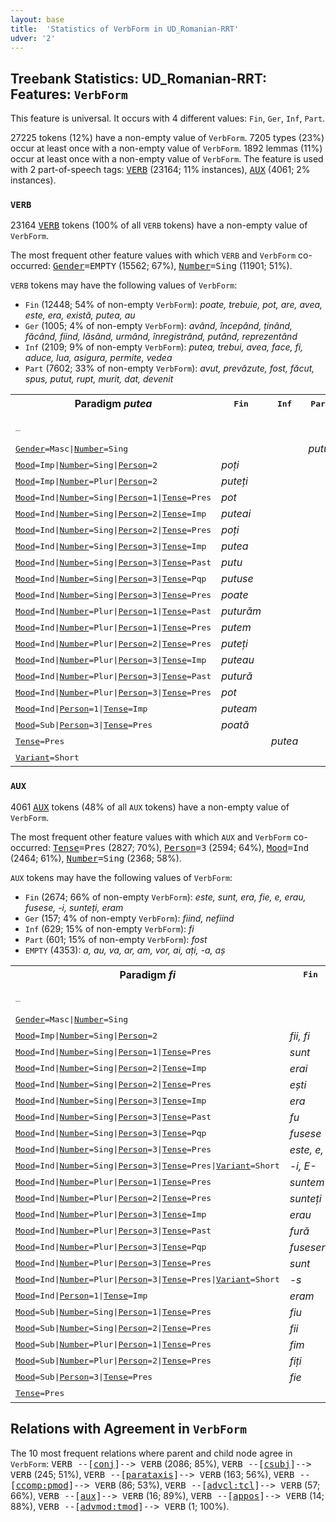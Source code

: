 ```yaml
---
layout: base
title:  'Statistics of VerbForm in UD_Romanian-RRT'
udver: '2'
---
```


## Treebank Statistics: UD_Romanian-RRT: Features: `VerbForm`

This feature is universal.
It occurs with 4 different values: `Fin`, `Ger`, `Inf`, `Part`.

27225 tokens (12%) have a non-empty value of `VerbForm`.
7205 types (23%) occur at least once with a non-empty value of `VerbForm`.
1892 lemmas (11%) occur at least once with a non-empty value of `VerbForm`.
The feature is used with 2 part-of-speech tags: <tt><a href="ro_rrt-pos-VERB.html">VERB</a></tt> (23164; 11% instances), <tt><a href="ro_rrt-pos-AUX.html">AUX</a></tt> (4061; 2% instances).

### `VERB`

23164 <tt><a href="ro_rrt-pos-VERB.html">VERB</a></tt> tokens (100% of all `VERB` tokens) have a non-empty value of `VerbForm`.

The most frequent other feature values with which `VERB` and `VerbForm` co-occurred: <tt><a href="ro_rrt-feat-Gender.html">Gender</a></tt><tt>=EMPTY</tt> (15562; 67%), <tt><a href="ro_rrt-feat-Number.html">Number</a></tt><tt>=Sing</tt> (11901; 51%).

`VERB` tokens may have the following values of `VerbForm`:

* `Fin` (12448; 54% of non-empty `VerbForm`): <em>poate, trebuie, pot, are, avea, este, era, există, putea, au</em>
* `Ger` (1005; 4% of non-empty `VerbForm`): <em>având, începând, ținând, făcând, fiind, lăsând, urmând, înregistrând, putând, reprezentând</em>
* `Inf` (2109; 9% of non-empty `VerbForm`): <em>putea, trebui, avea, face, fi, aduce, lua, asigura, permite, vedea</em>
* `Part` (7602; 33% of non-empty `VerbForm`): <em>avut, prevăzute, fost, făcut, spus, putut, rupt, murit, dat, devenit</em>

<table>
  <tr><th>Paradigm <i>putea</i></th><th><tt>Fin</tt></th><th><tt>Inf</tt></th><th><tt>Part</tt></th><th><tt>Ger</tt></th></tr>
  <tr><td><tt>_</tt></td><td></td><td></td><td></td><td><em>putând, neputând</em></td></tr>
  <tr><td><tt><tt><a href="ro_rrt-feat-Gender.html">Gender</a></tt><tt>=Masc</tt>|<tt><a href="ro_rrt-feat-Number.html">Number</a></tt><tt>=Sing</tt></tt></td><td></td><td></td><td><em>putut</em></td><td></td></tr>
  <tr><td><tt><tt><a href="ro_rrt-feat-Mood.html">Mood</a></tt><tt>=Imp</tt>|<tt><a href="ro_rrt-feat-Number.html">Number</a></tt><tt>=Sing</tt>|<tt><a href="ro_rrt-feat-Person.html">Person</a></tt><tt>=2</tt></tt></td><td><em>poți</em></td><td></td><td></td><td></td></tr>
  <tr><td><tt><tt><a href="ro_rrt-feat-Mood.html">Mood</a></tt><tt>=Imp</tt>|<tt><a href="ro_rrt-feat-Number.html">Number</a></tt><tt>=Plur</tt>|<tt><a href="ro_rrt-feat-Person.html">Person</a></tt><tt>=2</tt></tt></td><td><em>puteți</em></td><td></td><td></td><td></td></tr>
  <tr><td><tt><tt><a href="ro_rrt-feat-Mood.html">Mood</a></tt><tt>=Ind</tt>|<tt><a href="ro_rrt-feat-Number.html">Number</a></tt><tt>=Sing</tt>|<tt><a href="ro_rrt-feat-Person.html">Person</a></tt><tt>=1</tt>|<tt><a href="ro_rrt-feat-Tense.html">Tense</a></tt><tt>=Pres</tt></tt></td><td><em>pot</em></td><td></td><td></td><td></td></tr>
  <tr><td><tt><tt><a href="ro_rrt-feat-Mood.html">Mood</a></tt><tt>=Ind</tt>|<tt><a href="ro_rrt-feat-Number.html">Number</a></tt><tt>=Sing</tt>|<tt><a href="ro_rrt-feat-Person.html">Person</a></tt><tt>=2</tt>|<tt><a href="ro_rrt-feat-Tense.html">Tense</a></tt><tt>=Imp</tt></tt></td><td><em>puteai</em></td><td></td><td></td><td></td></tr>
  <tr><td><tt><tt><a href="ro_rrt-feat-Mood.html">Mood</a></tt><tt>=Ind</tt>|<tt><a href="ro_rrt-feat-Number.html">Number</a></tt><tt>=Sing</tt>|<tt><a href="ro_rrt-feat-Person.html">Person</a></tt><tt>=2</tt>|<tt><a href="ro_rrt-feat-Tense.html">Tense</a></tt><tt>=Pres</tt></tt></td><td><em>poți</em></td><td></td><td></td><td></td></tr>
  <tr><td><tt><tt><a href="ro_rrt-feat-Mood.html">Mood</a></tt><tt>=Ind</tt>|<tt><a href="ro_rrt-feat-Number.html">Number</a></tt><tt>=Sing</tt>|<tt><a href="ro_rrt-feat-Person.html">Person</a></tt><tt>=3</tt>|<tt><a href="ro_rrt-feat-Tense.html">Tense</a></tt><tt>=Imp</tt></tt></td><td><em>putea</em></td><td></td><td></td><td></td></tr>
  <tr><td><tt><tt><a href="ro_rrt-feat-Mood.html">Mood</a></tt><tt>=Ind</tt>|<tt><a href="ro_rrt-feat-Number.html">Number</a></tt><tt>=Sing</tt>|<tt><a href="ro_rrt-feat-Person.html">Person</a></tt><tt>=3</tt>|<tt><a href="ro_rrt-feat-Tense.html">Tense</a></tt><tt>=Past</tt></tt></td><td><em>putu</em></td><td></td><td></td><td></td></tr>
  <tr><td><tt><tt><a href="ro_rrt-feat-Mood.html">Mood</a></tt><tt>=Ind</tt>|<tt><a href="ro_rrt-feat-Number.html">Number</a></tt><tt>=Sing</tt>|<tt><a href="ro_rrt-feat-Person.html">Person</a></tt><tt>=3</tt>|<tt><a href="ro_rrt-feat-Tense.html">Tense</a></tt><tt>=Pqp</tt></tt></td><td><em>putuse</em></td><td></td><td></td><td></td></tr>
  <tr><td><tt><tt><a href="ro_rrt-feat-Mood.html">Mood</a></tt><tt>=Ind</tt>|<tt><a href="ro_rrt-feat-Number.html">Number</a></tt><tt>=Sing</tt>|<tt><a href="ro_rrt-feat-Person.html">Person</a></tt><tt>=3</tt>|<tt><a href="ro_rrt-feat-Tense.html">Tense</a></tt><tt>=Pres</tt></tt></td><td><em>poate</em></td><td></td><td></td><td></td></tr>
  <tr><td><tt><tt><a href="ro_rrt-feat-Mood.html">Mood</a></tt><tt>=Ind</tt>|<tt><a href="ro_rrt-feat-Number.html">Number</a></tt><tt>=Plur</tt>|<tt><a href="ro_rrt-feat-Person.html">Person</a></tt><tt>=1</tt>|<tt><a href="ro_rrt-feat-Tense.html">Tense</a></tt><tt>=Past</tt></tt></td><td><em>puturăm</em></td><td></td><td></td><td></td></tr>
  <tr><td><tt><tt><a href="ro_rrt-feat-Mood.html">Mood</a></tt><tt>=Ind</tt>|<tt><a href="ro_rrt-feat-Number.html">Number</a></tt><tt>=Plur</tt>|<tt><a href="ro_rrt-feat-Person.html">Person</a></tt><tt>=1</tt>|<tt><a href="ro_rrt-feat-Tense.html">Tense</a></tt><tt>=Pres</tt></tt></td><td><em>putem</em></td><td></td><td></td><td></td></tr>
  <tr><td><tt><tt><a href="ro_rrt-feat-Mood.html">Mood</a></tt><tt>=Ind</tt>|<tt><a href="ro_rrt-feat-Number.html">Number</a></tt><tt>=Plur</tt>|<tt><a href="ro_rrt-feat-Person.html">Person</a></tt><tt>=2</tt>|<tt><a href="ro_rrt-feat-Tense.html">Tense</a></tt><tt>=Pres</tt></tt></td><td><em>puteți</em></td><td></td><td></td><td></td></tr>
  <tr><td><tt><tt><a href="ro_rrt-feat-Mood.html">Mood</a></tt><tt>=Ind</tt>|<tt><a href="ro_rrt-feat-Number.html">Number</a></tt><tt>=Plur</tt>|<tt><a href="ro_rrt-feat-Person.html">Person</a></tt><tt>=3</tt>|<tt><a href="ro_rrt-feat-Tense.html">Tense</a></tt><tt>=Imp</tt></tt></td><td><em>puteau</em></td><td></td><td></td><td></td></tr>
  <tr><td><tt><tt><a href="ro_rrt-feat-Mood.html">Mood</a></tt><tt>=Ind</tt>|<tt><a href="ro_rrt-feat-Number.html">Number</a></tt><tt>=Plur</tt>|<tt><a href="ro_rrt-feat-Person.html">Person</a></tt><tt>=3</tt>|<tt><a href="ro_rrt-feat-Tense.html">Tense</a></tt><tt>=Past</tt></tt></td><td><em>putură</em></td><td></td><td></td><td></td></tr>
  <tr><td><tt><tt><a href="ro_rrt-feat-Mood.html">Mood</a></tt><tt>=Ind</tt>|<tt><a href="ro_rrt-feat-Number.html">Number</a></tt><tt>=Plur</tt>|<tt><a href="ro_rrt-feat-Person.html">Person</a></tt><tt>=3</tt>|<tt><a href="ro_rrt-feat-Tense.html">Tense</a></tt><tt>=Pres</tt></tt></td><td><em>pot</em></td><td></td><td></td><td></td></tr>
  <tr><td><tt><tt><a href="ro_rrt-feat-Mood.html">Mood</a></tt><tt>=Ind</tt>|<tt><a href="ro_rrt-feat-Person.html">Person</a></tt><tt>=1</tt>|<tt><a href="ro_rrt-feat-Tense.html">Tense</a></tt><tt>=Imp</tt></tt></td><td><em>puteam</em></td><td></td><td></td><td></td></tr>
  <tr><td><tt><tt><a href="ro_rrt-feat-Mood.html">Mood</a></tt><tt>=Sub</tt>|<tt><a href="ro_rrt-feat-Person.html">Person</a></tt><tt>=3</tt>|<tt><a href="ro_rrt-feat-Tense.html">Tense</a></tt><tt>=Pres</tt></tt></td><td><em>poată</em></td><td></td><td></td><td></td></tr>
  <tr><td><tt><tt><a href="ro_rrt-feat-Tense.html">Tense</a></tt><tt>=Pres</tt></tt></td><td></td><td><em>putea</em></td><td></td><td></td></tr>
  <tr><td><tt><tt><a href="ro_rrt-feat-Variant.html">Variant</a></tt><tt>=Short</tt></tt></td><td></td><td></td><td></td><td><em>neputându</em></td></tr>
</table>

### `AUX`

4061 <tt><a href="ro_rrt-pos-AUX.html">AUX</a></tt> tokens (48% of all `AUX` tokens) have a non-empty value of `VerbForm`.

The most frequent other feature values with which `AUX` and `VerbForm` co-occurred: <tt><a href="ro_rrt-feat-Tense.html">Tense</a></tt><tt>=Pres</tt> (2827; 70%), <tt><a href="ro_rrt-feat-Person.html">Person</a></tt><tt>=3</tt> (2594; 64%), <tt><a href="ro_rrt-feat-Mood.html">Mood</a></tt><tt>=Ind</tt> (2464; 61%), <tt><a href="ro_rrt-feat-Number.html">Number</a></tt><tt>=Sing</tt> (2368; 58%).

`AUX` tokens may have the following values of `VerbForm`:

* `Fin` (2674; 66% of non-empty `VerbForm`): <em>este, sunt, era, fie, e, erau, fusese, -i, sunteți, eram</em>
* `Ger` (157; 4% of non-empty `VerbForm`): <em>fiind, nefiind</em>
* `Inf` (629; 15% of non-empty `VerbForm`): <em>fi</em>
* `Part` (601; 15% of non-empty `VerbForm`): <em>fost</em>
* `EMPTY` (4353): <em>a, au, va, ar, am, vor, ai, ați, -a, aș</em>

<table>
  <tr><th>Paradigm <i>fi</i></th><th><tt>Fin</tt></th><th><tt>Inf</tt></th><th><tt>Part</tt></th><th><tt>Ger</tt></th></tr>
  <tr><td><tt>_</tt></td><td></td><td></td><td></td><td><em>fiind, nefiind</em></td></tr>
  <tr><td><tt><tt><a href="ro_rrt-feat-Gender.html">Gender</a></tt><tt>=Masc</tt>|<tt><a href="ro_rrt-feat-Number.html">Number</a></tt><tt>=Sing</tt></tt></td><td></td><td></td><td><em>fost</em></td><td></td></tr>
  <tr><td><tt><tt><a href="ro_rrt-feat-Mood.html">Mood</a></tt><tt>=Imp</tt>|<tt><a href="ro_rrt-feat-Number.html">Number</a></tt><tt>=Sing</tt>|<tt><a href="ro_rrt-feat-Person.html">Person</a></tt><tt>=2</tt></tt></td><td><em>fii, fi</em></td><td></td><td></td><td></td></tr>
  <tr><td><tt><tt><a href="ro_rrt-feat-Mood.html">Mood</a></tt><tt>=Ind</tt>|<tt><a href="ro_rrt-feat-Number.html">Number</a></tt><tt>=Sing</tt>|<tt><a href="ro_rrt-feat-Person.html">Person</a></tt><tt>=1</tt>|<tt><a href="ro_rrt-feat-Tense.html">Tense</a></tt><tt>=Pres</tt></tt></td><td><em>sunt</em></td><td></td><td></td><td></td></tr>
  <tr><td><tt><tt><a href="ro_rrt-feat-Mood.html">Mood</a></tt><tt>=Ind</tt>|<tt><a href="ro_rrt-feat-Number.html">Number</a></tt><tt>=Sing</tt>|<tt><a href="ro_rrt-feat-Person.html">Person</a></tt><tt>=2</tt>|<tt><a href="ro_rrt-feat-Tense.html">Tense</a></tt><tt>=Imp</tt></tt></td><td><em>erai</em></td><td></td><td></td><td></td></tr>
  <tr><td><tt><tt><a href="ro_rrt-feat-Mood.html">Mood</a></tt><tt>=Ind</tt>|<tt><a href="ro_rrt-feat-Number.html">Number</a></tt><tt>=Sing</tt>|<tt><a href="ro_rrt-feat-Person.html">Person</a></tt><tt>=2</tt>|<tt><a href="ro_rrt-feat-Tense.html">Tense</a></tt><tt>=Pres</tt></tt></td><td><em>ești</em></td><td></td><td></td><td></td></tr>
  <tr><td><tt><tt><a href="ro_rrt-feat-Mood.html">Mood</a></tt><tt>=Ind</tt>|<tt><a href="ro_rrt-feat-Number.html">Number</a></tt><tt>=Sing</tt>|<tt><a href="ro_rrt-feat-Person.html">Person</a></tt><tt>=3</tt>|<tt><a href="ro_rrt-feat-Tense.html">Tense</a></tt><tt>=Imp</tt></tt></td><td><em>era</em></td><td></td><td></td><td></td></tr>
  <tr><td><tt><tt><a href="ro_rrt-feat-Mood.html">Mood</a></tt><tt>=Ind</tt>|<tt><a href="ro_rrt-feat-Number.html">Number</a></tt><tt>=Sing</tt>|<tt><a href="ro_rrt-feat-Person.html">Person</a></tt><tt>=3</tt>|<tt><a href="ro_rrt-feat-Tense.html">Tense</a></tt><tt>=Past</tt></tt></td><td><em>fu</em></td><td></td><td></td><td></td></tr>
  <tr><td><tt><tt><a href="ro_rrt-feat-Mood.html">Mood</a></tt><tt>=Ind</tt>|<tt><a href="ro_rrt-feat-Number.html">Number</a></tt><tt>=Sing</tt>|<tt><a href="ro_rrt-feat-Person.html">Person</a></tt><tt>=3</tt>|<tt><a href="ro_rrt-feat-Tense.html">Tense</a></tt><tt>=Pqp</tt></tt></td><td><em>fusese</em></td><td></td><td></td><td></td></tr>
  <tr><td><tt><tt><a href="ro_rrt-feat-Mood.html">Mood</a></tt><tt>=Ind</tt>|<tt><a href="ro_rrt-feat-Number.html">Number</a></tt><tt>=Sing</tt>|<tt><a href="ro_rrt-feat-Person.html">Person</a></tt><tt>=3</tt>|<tt><a href="ro_rrt-feat-Tense.html">Tense</a></tt><tt>=Pres</tt></tt></td><td><em>este, e, îi</em></td><td></td><td></td><td></td></tr>
  <tr><td><tt><tt><a href="ro_rrt-feat-Mood.html">Mood</a></tt><tt>=Ind</tt>|<tt><a href="ro_rrt-feat-Number.html">Number</a></tt><tt>=Sing</tt>|<tt><a href="ro_rrt-feat-Person.html">Person</a></tt><tt>=3</tt>|<tt><a href="ro_rrt-feat-Tense.html">Tense</a></tt><tt>=Pres</tt>|<tt><a href="ro_rrt-feat-Variant.html">Variant</a></tt><tt>=Short</tt></tt></td><td><em>-i, E-</em></td><td></td><td></td><td></td></tr>
  <tr><td><tt><tt><a href="ro_rrt-feat-Mood.html">Mood</a></tt><tt>=Ind</tt>|<tt><a href="ro_rrt-feat-Number.html">Number</a></tt><tt>=Plur</tt>|<tt><a href="ro_rrt-feat-Person.html">Person</a></tt><tt>=1</tt>|<tt><a href="ro_rrt-feat-Tense.html">Tense</a></tt><tt>=Pres</tt></tt></td><td><em>suntem</em></td><td></td><td></td><td></td></tr>
  <tr><td><tt><tt><a href="ro_rrt-feat-Mood.html">Mood</a></tt><tt>=Ind</tt>|<tt><a href="ro_rrt-feat-Number.html">Number</a></tt><tt>=Plur</tt>|<tt><a href="ro_rrt-feat-Person.html">Person</a></tt><tt>=2</tt>|<tt><a href="ro_rrt-feat-Tense.html">Tense</a></tt><tt>=Pres</tt></tt></td><td><em>sunteți</em></td><td></td><td></td><td></td></tr>
  <tr><td><tt><tt><a href="ro_rrt-feat-Mood.html">Mood</a></tt><tt>=Ind</tt>|<tt><a href="ro_rrt-feat-Number.html">Number</a></tt><tt>=Plur</tt>|<tt><a href="ro_rrt-feat-Person.html">Person</a></tt><tt>=3</tt>|<tt><a href="ro_rrt-feat-Tense.html">Tense</a></tt><tt>=Imp</tt></tt></td><td><em>erau</em></td><td></td><td></td><td></td></tr>
  <tr><td><tt><tt><a href="ro_rrt-feat-Mood.html">Mood</a></tt><tt>=Ind</tt>|<tt><a href="ro_rrt-feat-Number.html">Number</a></tt><tt>=Plur</tt>|<tt><a href="ro_rrt-feat-Person.html">Person</a></tt><tt>=3</tt>|<tt><a href="ro_rrt-feat-Tense.html">Tense</a></tt><tt>=Past</tt></tt></td><td><em>fură</em></td><td></td><td></td><td></td></tr>
  <tr><td><tt><tt><a href="ro_rrt-feat-Mood.html">Mood</a></tt><tt>=Ind</tt>|<tt><a href="ro_rrt-feat-Number.html">Number</a></tt><tt>=Plur</tt>|<tt><a href="ro_rrt-feat-Person.html">Person</a></tt><tt>=3</tt>|<tt><a href="ro_rrt-feat-Tense.html">Tense</a></tt><tt>=Pqp</tt></tt></td><td><em>fuseseră</em></td><td></td><td></td><td></td></tr>
  <tr><td><tt><tt><a href="ro_rrt-feat-Mood.html">Mood</a></tt><tt>=Ind</tt>|<tt><a href="ro_rrt-feat-Number.html">Number</a></tt><tt>=Plur</tt>|<tt><a href="ro_rrt-feat-Person.html">Person</a></tt><tt>=3</tt>|<tt><a href="ro_rrt-feat-Tense.html">Tense</a></tt><tt>=Pres</tt></tt></td><td><em>sunt</em></td><td></td><td></td><td></td></tr>
  <tr><td><tt><tt><a href="ro_rrt-feat-Mood.html">Mood</a></tt><tt>=Ind</tt>|<tt><a href="ro_rrt-feat-Number.html">Number</a></tt><tt>=Plur</tt>|<tt><a href="ro_rrt-feat-Person.html">Person</a></tt><tt>=3</tt>|<tt><a href="ro_rrt-feat-Tense.html">Tense</a></tt><tt>=Pres</tt>|<tt><a href="ro_rrt-feat-Variant.html">Variant</a></tt><tt>=Short</tt></tt></td><td><em>-s</em></td><td></td><td></td><td></td></tr>
  <tr><td><tt><tt><a href="ro_rrt-feat-Mood.html">Mood</a></tt><tt>=Ind</tt>|<tt><a href="ro_rrt-feat-Person.html">Person</a></tt><tt>=1</tt>|<tt><a href="ro_rrt-feat-Tense.html">Tense</a></tt><tt>=Imp</tt></tt></td><td><em>eram</em></td><td></td><td></td><td></td></tr>
  <tr><td><tt><tt><a href="ro_rrt-feat-Mood.html">Mood</a></tt><tt>=Sub</tt>|<tt><a href="ro_rrt-feat-Number.html">Number</a></tt><tt>=Sing</tt>|<tt><a href="ro_rrt-feat-Person.html">Person</a></tt><tt>=1</tt>|<tt><a href="ro_rrt-feat-Tense.html">Tense</a></tt><tt>=Pres</tt></tt></td><td><em>fiu</em></td><td></td><td></td><td></td></tr>
  <tr><td><tt><tt><a href="ro_rrt-feat-Mood.html">Mood</a></tt><tt>=Sub</tt>|<tt><a href="ro_rrt-feat-Number.html">Number</a></tt><tt>=Sing</tt>|<tt><a href="ro_rrt-feat-Person.html">Person</a></tt><tt>=2</tt>|<tt><a href="ro_rrt-feat-Tense.html">Tense</a></tt><tt>=Pres</tt></tt></td><td><em>fii</em></td><td></td><td></td><td></td></tr>
  <tr><td><tt><tt><a href="ro_rrt-feat-Mood.html">Mood</a></tt><tt>=Sub</tt>|<tt><a href="ro_rrt-feat-Number.html">Number</a></tt><tt>=Plur</tt>|<tt><a href="ro_rrt-feat-Person.html">Person</a></tt><tt>=1</tt>|<tt><a href="ro_rrt-feat-Tense.html">Tense</a></tt><tt>=Pres</tt></tt></td><td><em>fim</em></td><td></td><td></td><td></td></tr>
  <tr><td><tt><tt><a href="ro_rrt-feat-Mood.html">Mood</a></tt><tt>=Sub</tt>|<tt><a href="ro_rrt-feat-Number.html">Number</a></tt><tt>=Plur</tt>|<tt><a href="ro_rrt-feat-Person.html">Person</a></tt><tt>=2</tt>|<tt><a href="ro_rrt-feat-Tense.html">Tense</a></tt><tt>=Pres</tt></tt></td><td><em>fiți</em></td><td></td><td></td><td></td></tr>
  <tr><td><tt><tt><a href="ro_rrt-feat-Mood.html">Mood</a></tt><tt>=Sub</tt>|<tt><a href="ro_rrt-feat-Person.html">Person</a></tt><tt>=3</tt>|<tt><a href="ro_rrt-feat-Tense.html">Tense</a></tt><tt>=Pres</tt></tt></td><td><em>fie</em></td><td></td><td></td><td></td></tr>
  <tr><td><tt><tt><a href="ro_rrt-feat-Tense.html">Tense</a></tt><tt>=Pres</tt></tt></td><td></td><td><em>fi</em></td><td></td><td></td></tr>
</table>

## Relations with Agreement in `VerbForm`

The 10 most frequent relations where parent and child node agree in `VerbForm`:
<tt>VERB --[<tt><a href="ro_rrt-dep-conj.html">conj</a></tt>]--> VERB</tt> (2086; 85%),
<tt>VERB --[<tt><a href="ro_rrt-dep-csubj.html">csubj</a></tt>]--> VERB</tt> (245; 51%),
<tt>VERB --[<tt><a href="ro_rrt-dep-parataxis.html">parataxis</a></tt>]--> VERB</tt> (163; 56%),
<tt>VERB --[<tt><a href="ro_rrt-dep-ccomp-pmod.html">ccomp:pmod</a></tt>]--> VERB</tt> (86; 53%),
<tt>VERB --[<tt><a href="ro_rrt-dep-advcl-tcl.html">advcl:tcl</a></tt>]--> VERB</tt> (57; 66%),
<tt>VERB --[<tt><a href="ro_rrt-dep-aux.html">aux</a></tt>]--> VERB</tt> (16; 89%),
<tt>VERB --[<tt><a href="ro_rrt-dep-appos.html">appos</a></tt>]--> VERB</tt> (14; 88%),
<tt>VERB --[<tt><a href="ro_rrt-dep-advmod-tmod.html">advmod:tmod</a></tt>]--> VERB</tt> (1; 100%).

